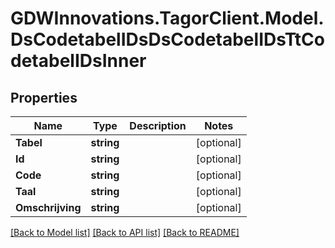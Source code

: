 # GDWInnovations.TagorClient.Model.DsCodetabelIDsDsCodetabelIDsTtCodetabelIDsInner

## Properties

Name | Type | Description | Notes
------------ | ------------- | ------------- | -------------
**Tabel** | **string** |  | [optional] 
**Id** | **string** |  | [optional] 
**Code** | **string** |  | [optional] 
**Taal** | **string** |  | [optional] 
**Omschrijving** | **string** |  | [optional] 

[[Back to Model list]](../README.md#documentation-for-models) [[Back to API list]](../README.md#documentation-for-api-endpoints) [[Back to README]](../README.md)

